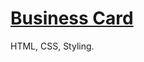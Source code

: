 # [Business Card](https://danilocanuto.github.io/Business-Card)

<file src="index.html"/>

HTML, CSS, Styling.
